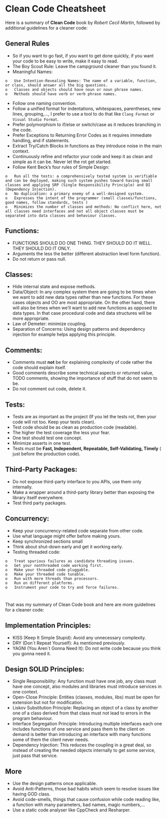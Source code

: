 # Clean Code Cheatsheet

Here is a summary of  **Clean Code** book by *Robert Cecil Martin*, followed by additional guidelines for a cleaner code:

## General Rules
-	So if you want to go fast, if you want to get done quickly, if you want your code to be easy to write, make it easy to read.
-	The Boy Scout Rule: Leave the campground cleaner than you found it.
-	Meaningful Names:
```
o	Use Intention-Revealing Names: The name of a variable, function, or class, should answer all the big questions.
o	Classes and objects should have noun or noun phrase names.
o	Methods should have verb or verb phrase names.
```
- Follow one naming convention.
- Follow a unified format for indentations, whitespaces, parentheses, new lines, grouping,..., I prefer to use a tool to do that like `Clang Format` or `Visual Studio Format`. 
- Prefer polymorphism to if/else or switch/case as it reduces branching in the code.
- Prefer Exceptions to Returning Error Codes as it requires immediate handling, and if statements.
- Extract Try/Catch Blocks in functions as they introduce noise in the main context.
- Continuously refine and refactor your code and keep it as clean and simple as it can be. Never let the rot get started.
- Follow Kent Beck’s four rules of Simple Design:
```
o	Run all the tests: a comprehensively tested system is verifiable and can be deployed, making such system pushes toward having small classes and applying SRP (Single Responsibility Principle) and DI (Dependency Injection).
o	No duplication: a primary enemy of a well-designed system.
o	Expresses the intent of the programmer (small classes/functions, good names, follow standards, tests )
o	Minimizes the number of classes and methods: No conflict here, not all classes need interfaces and not all object classes must be separated into data classes and behaviour classes.
```
## Functions:
-	FUNCTIONS SHOULD DO ONE THING. THEY SHOULD DO IT WELL. THEY SHOULD DO IT ONLY.
-	Arguments the less the better (different abstraction level form function).
-	Do not return or pass null.
## Classes:
-	Hide internal state and expose methods.
-	Data/Object: In any complex system there are going to be times when we want to add new data types rather than new functions. For these cases objects and OO are most appropriate. On the other hand, there will also be times when we’ll want to add new functions as opposed to data types. In that case procedural code and data structures will be more appropriate.
-	Law of Demeter: minimize coupling.
-	Separation of Concerns: Using design patterns and dependency injection for example helps applying this principle.
## Comments:
-	Comments must **not** be for explaining complexity of code rather the code should explain itself. 
-	Good comments describe some technical aspects or returned value, TODO comments, showing the importance of stuff that do not seem to be.
-	Do not comment out code, delete it.
## Tests:
-	Tests are as important as the project (If you let the tests rot, then your code will rot too. Keep your tests clean).
-	Test code should be as clean as production code (readable).
-	The higher the test coverage the less your fear.
-	One test should test one concept.
-	Minimize asserts in one test.
-	Tests must be **Fast, Independent, Repeatable, Self-Validating, Timely** ( just before the production code).
## Third-Party Packages:
-	Do not expose third-party interface to you APIs, use them only internally.
- Make a wrapper around a third-party library better than exposing the library itself everywhere.
- Test third party packages.
## Concurrency:
-	Keep your concurrency-related code separate from other code.
-	Use what language might offer before making yours.
-	Keep synchronized sections small
-	Think about shut-down early and get it working early.
-	Testing threaded code:
```
o	Treat spurious failures as candidate threading issues.
o	Get your nonthreaded code working first.
o	Make your threaded code pluggable.
o	Make your threaded code tunable.
o	Run with more threads than processors.
o	Run on different platforms.
o	Instrument your code to try and force failures.
```
#
That was my summary of Clean Code book and here are more guidelines for a cleaner code:
## Implementation Principles:
- KISS (Keep It Simple Stupid): Avoid any unnecessary complexity.
- DRY (Don`t Repeat Yourself): As mentioned previously.
- YAGNI (You Aren`t Gonna Need It): Do not write code because you think you gonna need it.
## Design SOLID Principles:
- Single Responsibility: Any function must have one job, any class must have one concept, also modules and libraries must introduce services in one context.
- Open-Close Principle: Entities (classes, modules, libs) must be open for extension but not for modification.
- Liskov Substitution Principle: Replacing an object of a class by another one of a class derived from that class must not lead to errors in the program behaviour.
- Interface Segregation Principle: Introducing multiple interfaces each one includes functions of one service and pass them to the client on demand is better than introducing an interface with many functions some of them the client never needs.
- Dependency Injection: This reduces the coupling in a great deal, so instead of creating the needed objects internally to get some service, just pass that service.
## More
- Use the design patterns once applicable.
- Avoid Anti-Patterns, those bad habits which seem to resolve issues like having GOD class.
- Avoid code-smells, things that cause confusion while code reading like, a function with many parameters, bad names, magic numbers,...
- Use a static code analyser like CppCheck and Resharper. 
